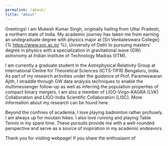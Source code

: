 ```yaml
---
permalink: /about/
title: "About"
---
```


Greetings! I am Mukesh Kumar Singh, originally hailing from Uttar Pradesh, a northern state of India. My academic journey has taken me from earning an undegraduate degree with physics major at [Sri Venkateswara College]:{% https://www.svc.ac.in/ %}, University of Delhi to pursuing masters' degree in physics with a specialization in gravitational wave (GW) astronomy at Indian Institute of Technology Madras (IITM). 

I am currently a graduate student in the Astrophysical Relativity Group at International Centre for Theoretical Sciences (ICTS-TIFR) Bengaluru, India. As part of my research activities under the guidance of Prof. Parameswaran Ajith, I straddle through GW data analysis techniques to enable the multimessenger follow-up as well as inferring the population properties of compact binary mergers. I am also a member of LIGO-Virgo-KAGRA (LVK) Collaboration and LIGO-India Scientific Collaboration (LISC). More information about my research can be found here.	

Beyond the confines of academia, I love playing badminton rather profusely. I am always up for moutain hikes. I also love running and playing Table Tennis in my spare time. These pursuits provide me with a well-rounded perspective and serve as a source of inspiration in my academic endeavors. 

Thank you for visiting webpage! If you share the enthusiasm of 


